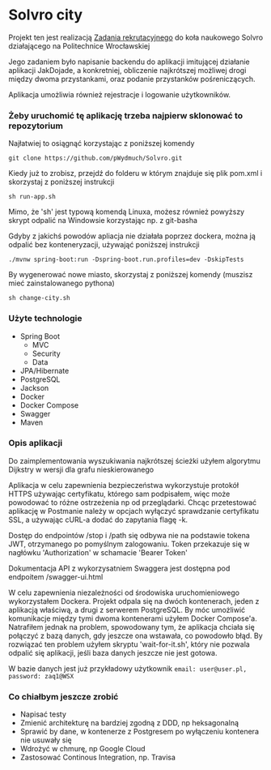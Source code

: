 # Solvro city 

Projekt ten jest realizacją [Zadania rekrutacyjnego](https://github.com/Solvro/rekrutacja#backend)
do koła naukowego Solvro działającego na Politechnice Wrocławskiej

Jego zadaniem było napisanie backendu do aplikacji imitującej działanie aplikacji JakDojade, a
konkretniej, obliczenie najkrótszej możliwej drogi między dwoma przystankami, oraz podanie przystanków pośreniczących.

Aplikacja umożliwia również rejestracje i logowanie użytkowników.

### Żeby uruchomić tę aplikację  trzeba najpierw sklonować to repozytorium
Najłatwiej to osiągnąć korzystając z poniższej komendy      

``` git clone https://github.com/pWydmuch/Solvro.git ```

Kiedy już to zrobisz, przejdź do folderu w którym znajduje się plik pom.xml i skorzystaj z poniższej instrukcji

``` sh run-app.sh ```

Mimo, że 'sh' jest typową komendą Linuxa, możesz również powyższy skrypt odpalić na Windowsie korzystając np. z git-basha

Gdyby z jakichś powodów apliacja nie działała poprzez dockera, można ją odpalić bez konteneryzacji, używająć poniższej instrukcji
 
``` ./mvnw spring-boot:run -Dspring-boot.run.profiles=dev -DskipTests ```

By wygenerować nowe miasto, skorzystaj z poniższej komendy (muszisz mieć zainstalowanego pythona)

``` sh change-city.sh ```

### Użyte technologie

* Spring Boot
  * MVC
  * Security
  * Data  
* JPA/Hibernate
* PostgreSQL
* Jackson
* Docker
* Docker Compose
* Swagger
* Maven

### Opis aplikacji

Do zaimplementowania wyszukiwania najkrótszej ścieżki użyłem algorytmu Dijkstry w wersji dla grafu nieskierowanego

Aplikacja w celu zapewnienia bezpieczeństwa wykorzystuje protokół HTTPS używając certyfikatu, którego sam podpisałem, więc może powodować to różne ostrzeżenia np od przeglądarki.
Chcąc przetestować aplikację w Postmanie należy w opcjach wyłączyć sprawdzanie certyfikatu SSL, a używając cURL-a dodać do zapytania flagę -k.

Dostęp do endpointów /stop i /path się  odbywa nie na podstawie tokena JWT, otrzymanego po pomyślnym zalogowaniu. Token przekazuje się w nagłówku 'Authorization' w schamacie 'Bearer Token'  

Dokumentacja API z wykorzysatniem Swaggera jest dostępna pod endpoitem /swagger-ui.html

W celu zapewnienia niezależności od środowiska uruchomieniowego wykorzystałem Dockera.
Projekt odpala się na dwóch kontenerach, jeden z aplikacją właściwą, a drugi z serwerem PostgreSQL.
By móc umożliwić komunikacje między tymi dwoma kontenerami użyłem Docker Compose'a. Natrafiłem jednak na problem, spowodowany tym, że
aplikacja chciała się połączyć z bazą danych, gdy jeszcze ona wstawała, co powodowło błąd.
By rozwiązać ten problem użyłem skryptu 'wait-for-it.sh', który nie pozwala odpalić się aplikacji, jeśli baza danych jeszcze nie jest gotowa.

W bazie danych jest już przykładowy użytkownik
```email: user@user.pl, password: zaq1@WSX```
 
### Co chiałbym jeszcze zrobić

* Napisać testy
* Zmienić architekturę na bardziej zgodną z DDD, np heksagonalną
* Sprawić by dane, w kontenerze z Postgresem po wyłączeniu kontenera nie usuwały się
* Wdrożyć w chmurę, np Google Cloud
* Zastosować Continous Integration, np. Travisa 